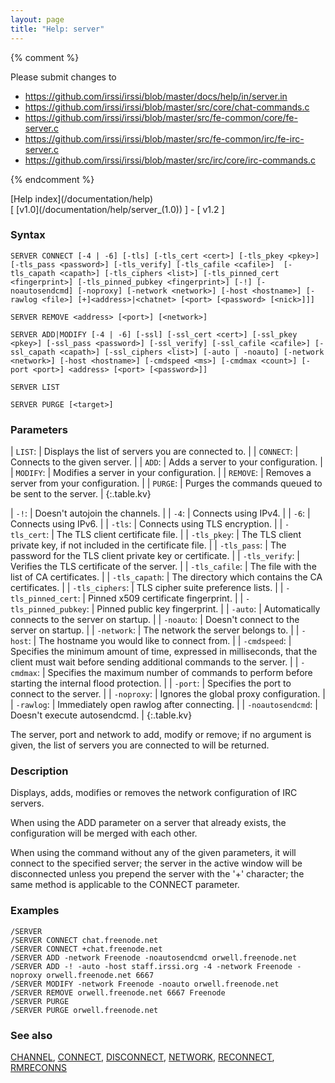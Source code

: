 ```yaml
---
layout: page
title: "Help: server"
---
```


{% comment %}

Please submit changes to
- https://github.com/irssi/irssi/blob/master/docs/help/in/server.in
- https://github.com/irssi/irssi/blob/master/src/core/chat-commands.c
- https://github.com/irssi/irssi/blob/master/src/fe-common/core/fe-server.c
- https://github.com/irssi/irssi/blob/master/src/fe-common/irc/fe-irc-server.c
- https://github.com/irssi/irssi/blob/master/src/irc/core/irc-commands.c


{% endcomment %}
<nav markdown="1">
[Help index](/documentation/help)
</nav>

<nav markdown="1">
[ [v1.0](/documentation/help/server_(1.0)) ] - [ v1.2 ]
</nav>

### Syntax ###

<div class="highlight irssisyntax"><pre style="\-\-cmdlen:14ch"><code><span class="synB">SERVER</span> <span class="synB">CONNECT</span> <span class="syn10">[<span class="syn">-4</span> | <span class="syn">-6</span>]</span> <span class="syn10">[<span class="syn">-tls</span>]</span> <span class="syn10">[<span class="syn">-tls_cert</span> <span class="syn09">&lt;cert></span>]</span> <span class="syn10">[<span class="syn">-tls_pkey</span> <span class="syn09">&lt;pkey></span>]</span>  <span class="syn10">[<span class="syn">-tls_pass</span> <span class="syn09">&lt;password></span>]</span> <span class="syn10">[<span class="syn">-tls_verify</span>]</span> <span class="syn10">[<span class="syn">-tls_cafile</span> <span class="syn09">&lt;cafile></span>]</span>  <span class="syn10">[<span class="syn">-tls_capath</span> <span class="syn09">&lt;capath></span>]</span> <span class="syn10">[<span class="syn">-tls_ciphers</span> <span class="syn09">&lt;list></span>]</span> <span class="syn10">[<span class="syn">-tls_pinned_cert</span> <span class="syn09">&lt;fingerprint></span>]</span> <span class="syn10">[<span class="syn">-tls_pinned_pubkey</span> <span class="syn09">&lt;fingerprint></span>]</span> <span class="syn10">[<span class="syn">-!</span>]</span> <span class="syn10">[<span class="syn">-noautosendcmd</span>]</span> <span class="syn10">[<span class="syn">-noproxy</span>]</span> <span class="syn10">[<span class="syn">-network</span> <span class="syn09">&lt;network></span>]</span> <span class="syn10">[<span class="syn">-host</span> <span class="syn09">&lt;hostname></span>]</span> <span class="syn10">[<span class="syn">-rawlog</span> <span class="syn09">&lt;file></span>]</span> <span class="syn10">[<span class="syn">+</span>]</span><span class="synB05">&lt;address></span>|<span class="synB05">&lt;chatnet></span> <span class="syn10">[<span class="syn09">&lt;port></span> <span class="syn14">[<span class="syn13">&lt;password></span> <span class="syn13">[<span class="syn14">&lt;nick></span>]</span>]</span>]</span></code></pre></div>


<div class="highlight irssisyntax"><pre style="\-\-cmdlen:13ch"><code><span class="synB">SERVER</span> <span class="synB">REMOVE</span> <span class="synB05">&lt;address></span> <span class="syn10">[<span class="syn09">&lt;port></span>]</span> <span class="syn10">[<span class="syn09">&lt;network></span>]</span></code></pre></div>


<div class="highlight irssisyntax"><pre style="\-\-cmdlen:9ch"><code><span class="synB">SERVER</span> <span class="synB">ADD</span>|<span class="synB">MODIFY</span> <span class="syn10">[<span class="syn">-4</span> | <span class="syn">-6</span>]</span> <span class="syn10">[<span class="syn">-ssl</span>]</span> <span class="syn10">[<span class="syn">-ssl_cert</span> <span class="syn09">&lt;cert></span>]</span> <span class="syn10">[<span class="syn">-ssl_pkey</span> <span class="syn09">&lt;pkey></span>]</span> <span class="syn10">[<span class="syn">-ssl_pass</span> <span class="syn09">&lt;password></span>]</span> <span class="syn10">[<span class="syn">-ssl_verify</span>]</span> <span class="syn10">[<span class="syn">-ssl_cafile</span> <span class="syn09">&lt;cafile></span>]</span> <span class="syn10">[<span class="syn">-ssl_capath</span> <span class="syn09">&lt;capath></span>]</span> <span class="syn10">[<span class="syn">-ssl_ciphers</span> <span class="syn09">&lt;list></span>]</span> <span class="syn10">[<span class="syn">-auto</span> | <span class="syn">-noauto</span>]</span> <span class="syn10">[<span class="syn">-network</span> <span class="syn09">&lt;network></span>]</span> <span class="syn10">[<span class="syn">-host</span> <span class="syn09">&lt;hostname></span>]</span> <span class="syn10">[<span class="syn">-cmdspeed</span> <span class="syn09">&lt;ms></span>]</span> <span class="syn10">[<span class="syn">-cmdmax</span> <span class="syn09">&lt;count></span>]</span> <span class="syn10">[<span class="syn">-port</span> <span class="syn09">&lt;port></span>]</span> <span class="synB05">&lt;address></span> <span class="syn10">[<span class="syn09">&lt;port></span> <span class="syn14">[<span class="syn13">&lt;password></span>]</span>]</span></code></pre></div>


<div class="highlight irssisyntax"><pre style="\-\-cmdlen:10ch"><code><span class="synB">SERVER</span> <span class="synB">LIST</span></code></pre></div>


<div class="highlight irssisyntax"><pre style="\-\-cmdlen:12ch"><code><span class="synB">SERVER</span> <span class="synB">PURGE</span> <span class="syn10">[<span class="syn09">&lt;target></span>]</span></code></pre></div>



### Parameters ###


| `LIST`: |                Displays the list of servers you are connected to. |
| `CONNECT`: |             Connects to the given server. |
| `ADD`: |                 Adds a server to your configuration. |
| `MODIFY`: |              Modifies a server in your configuration. |
| `REMOVE`: |              Removes a server from your configuration. |
| `PURGE`: |               Purges the commands queued to be sent to the server. |
{:.table.kv}


| `-!`: |                  Doesn't autojoin the channels. |
| `-4`: |                  Connects using IPv4. |
| `-6`: |                  Connects using IPv6. |
| `-tls`: |                Connects using TLS encryption. |
| `-tls_cert`: |           The TLS client certificate file. |
| `-tls_pkey`: |           The TLS client private key, if not included in the certificate file. |
| `-tls_pass`: |           The password for the TLS client private key or certificate. |
| `-tls_verify`: |         Verifies the TLS certificate of the server. |
| `-tls_cafile`: |         The file with the list of CA certificates. |
| `-tls_capath`: |         The directory which contains the CA certificates. |
| `-tls_ciphers`: |        TLS cipher suite preference lists. |
| `-tls_pinned_cert`: |    Pinned x509 certificate fingerprint. |
| `-tls_pinned_pubkey`: |  Pinned public key fingerprint. |
| `-auto`: |               Automatically connects to the server on startup. |
| `-noauto`: |             Doesn't connect to the server on startup. |
| `-network`: |            The network the server belongs to. |
| `-host`: |               The hostname you would like to connect from. |
| `-cmdspeed`: |           Specifies the minimum amount of time, expressed in milliseconds, that the client must wait before sending additional commands to the server. |
| `-cmdmax`: |             Specifies the maximum number of commands to perform before starting the internal flood protection. |
| `-port`: |               Specifies the port to connect to the server. |
| `-noproxy`: |            Ignores the global proxy configuration. |
| `-rawlog`: |             Immediately open rawlog after connecting. |
| `-noautosendcmd`: |      Doesn't execute autosendcmd. |
{:.table.kv}

The server, port and network to add, modify or remove; if no argument is
given, the list of servers you are connected to will be returned.

### Description ###

Displays, adds, modifies or removes the network configuration of IRC
servers.

When using the ADD parameter on a server that already exists, the
configuration will be merged with each other.

When using the command without any of the given parameters, it will
connect to the specified server; the server in the active window will be
disconnected unless you prepend the server with the '+' character; the same
method is applicable to the CONNECT parameter.

### Examples ###

    /SERVER
    /SERVER CONNECT chat.freenode.net
    /SERVER CONNECT +chat.freenode.net
    /SERVER ADD -network Freenode -noautosendcmd orwell.freenode.net
    /SERVER ADD -! -auto -host staff.irssi.org -4 -network Freenode -noproxy orwell.freenode.net 6667
    /SERVER MODIFY -network Freenode -noauto orwell.freenode.net
    /SERVER REMOVE orwell.freenode.net 6667 Freenode
    /SERVER PURGE
    /SERVER PURGE orwell.freenode.net

### See also ###
[CHANNEL](/documentation/help/channel), [CONNECT](/documentation/help/connect), [DISCONNECT](/documentation/help/disconnect), [NETWORK](/documentation/help/network), [RECONNECT](/documentation/help/reconnect), [RMRECONNS](/documentation/help/rmreconns)

